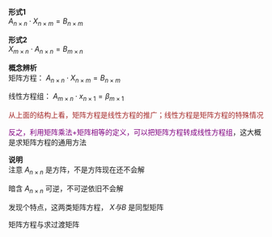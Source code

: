 **形式1**  
 $A_{n\times n}\cdot X_{n\times m}  
=B_{n\times m}$   
  
**形式2**  
 $X_{m\times n}\cdot A_{n\times n}  
=B_{m\times n}$   
  
**概念辨析**  
矩阵方程： $A_{n\times n}\cdot X_{n\times m}  
=B_{n\times m}$   
  
线性方程组： $A_{m\times n}\cdot x_{n\times 1}  
=\beta_{m\times 1}$   
  
<font color=brown>从上面的结构上看，矩阵方程是线性方程的推广；线性方程是矩阵方程的特殊情况</font>  
  
<font color=purple>反之，利用矩阵乘法+矩阵相等的定义，可以把矩阵方程转成线性方程组</font>，这大概是求矩阵方程的通用方法  
  
**说明**  
注意 $A_{n\times n}$ 是方阵，不是方阵现在还不会解  
  
暗含 $A_{n\times n}$ 可逆，不可逆依旧不会解  
  
发现个特点，这两类矩阵方程， $X与B$ 是同型矩阵  
  
矩阵方程与求过渡矩阵  
